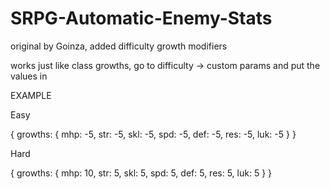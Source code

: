 # SRPG-Automatic-Enemy-Stats
original by Goinza, added difficulty growth modifiers

works just like class growths, go to difficulty -> custom params and put the values in

EXAMPLE

Easy

{
growths: {
	mhp: -5,
	str: -5,
	skl: -5,
	spd: -5,
	def: -5,
	res: -5,
	luk: -5
}
}

Hard

{
growths: {
	mhp: 10,
	str: 5,
	skl: 5,
	spd: 5,
	def: 5,
	res: 5,
	luk: 5
}
}
